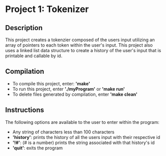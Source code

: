 # Project 1: Tokenizer

## Description

This project creates a tokenzier composed of the users input utilizing an
array of pointers to each token within the user's input. This project also
uses a linked list data structure to create a history of the user's input
that is printable and callable by id.

## Compilation

- To compile this project, enter: **'make'**
- To run this project, enter **'./myProgram'** or **'make run'**
- To delete files generated by compilation, enter **'make clean'**

## Instructions

The following options are available to the user to enter within the program:

- Any string of characters less than 100 characters
- **'history'**: prints the history of all the users input with their respective id
- **'!#'**: (# is a number) prints the string associated with that history's id
- **'quit'**: exits the program
